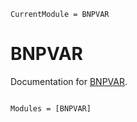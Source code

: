 ```@meta
CurrentModule = BNPVAR
```

# BNPVAR

Documentation for [BNPVAR](https://github.com/igutierrezm/BNPVAR.jl).

```@index
```

```@autodocs
Modules = [BNPVAR]
```
